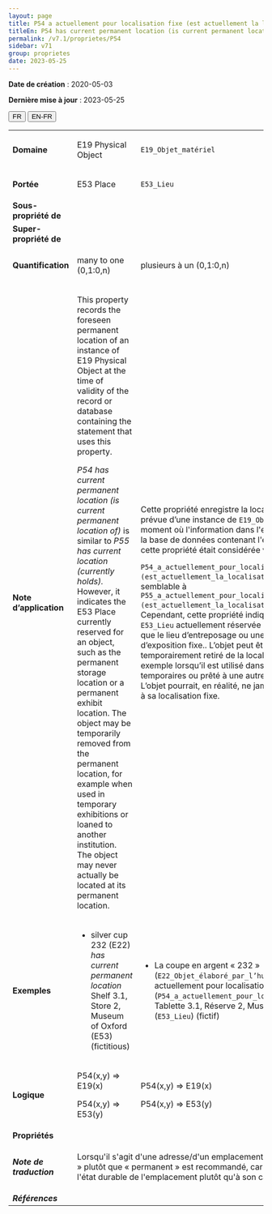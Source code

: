 ```yaml
---
layout: page
title: P54 a actuellement pour localisation fixe (est actuellement la location fixe de)
titleEn: P54 has current permanent location (is current permanent location of) - a actuellement pour localisation fixe (est actuellement la location fixe de)
permalink: /v7.1/proprietes/P54
sidebar: v71
group: proprietes
date: 2023-05-25
---
```


**Date de création** : 2020-05-03

**Dernière mise à jour** : 2023-05-25

<div class="lang-buttons">
 <button id="fr" class="activate">FR</button>
 <button id="en-fr">EN-FR</button>
</div>

<table>
<tbody>
<tr>
<td><strong>Domaine</strong></td>
<td class="en">
<p>E19 Physical Object</p>
</td>
<td>
<p><code class="language-plaintext highlighter-rouge">E19_Objet_matériel</code></p>
</td>
</tr>
<tr>
<td><strong>Portée</strong></td>
<td class="en">
<p>E53 Place</p>
</td>
<td>
<p><code class="language-plaintext highlighter-rouge">E53_Lieu</code></p>
</td>
</tr>
<tr>
<td><strong>Sous-propriété de</strong></td>
<td class="en">
</td>
<td>
</td>
</tr>
<tr>
<td><strong>Super-propriété de</strong></td>
<td class="en">
</td>
<td>
</td>
</tr>
<tr>
<td><strong>Quantification</strong></td>
<td class="en">
<p>many to one (0,1:0,n)</p>
</td>
<td>
<p>plusieurs à un (0,1:0,n)</p>
</td>
</tr>
<tr>
<td><strong>Note d’application</strong></td>
<td class="en">
<p>This property records the foreseen permanent location of an instance of E19 Physical Object at the time of validity of the record or database containing the statement that uses this property.</p>
<p><em>P54 has current permanent location (is current permanent location of)</em> is similar to <em>P55 has current location (currently holds).</em> However, it indicates the E53 Place currently reserved for an object, such as the permanent storage location or a permanent exhibit location. The object may be temporarily removed from the permanent location, for example when used in temporary exhibitions or loaned to another institution. The object may never actually be located at its permanent location.</p>
</td>
<td>
<p>Cette propriété enregistre la localisation fixe prévue d’une instance de <code class="language-plaintext highlighter-rouge">E19_Objet_matériel</code> au moment où l'information dans l'enregistrement ou la base de données contenant l'énoncé décrit par cette propriété était considérée valide.</p>
<p><code class="language-plaintext highlighter-rouge">P54_a_actuellement_pour_localisation_fixe (est_actuellement_la_localisation_fixe_de)</code> est semblable à <code class="language-plaintext highlighter-rouge">P55_a_actuellement_pour_localisation (est_actuellement_la_localisation_de)</code>. Cependant, cette propriété indique l’instance de <code class="language-plaintext highlighter-rouge">E53_Lieu</code> actuellement réservée à un objet, tel que le lieu d’entreposage ou une localisation d’exposition fixe.. L’objet peut être temporairement retiré de la localisation fixe, par exemple lorsqu’il est utilisé dans des expositions temporaires ou prêté à une autre institution. L’objet pourrait, en réalité, ne jamais être localisé à sa localisation fixe.</p>
</td>
</tr>
<tr>
<td><strong>Exemples</strong></td>
<td class="en">
<ul>
<li><p>silver cup 232 (E22) <em>has current permanent location</em> Shelf 3.1, Store 2, Museum of Oxford (E53) (fictitious)</p>
</li>
</ul>
</td>
<td>
<ul>
<li><p>La coupe en argent « 232 » (<code class="language-plaintext highlighter-rouge">E22_Objet_élaboré_par_l’humain</code>) a actuellement pour localisation fixe (<code class="language-plaintext highlighter-rouge">P54_a_actuellement_pour_localisation_fixe</code>) Tablette  3.1, Réserve 2, Musée d’Oxford (<code class="language-plaintext highlighter-rouge">E53_Lieu</code>) (fictif)</p>
</li>
</ul>
</td>
</tr>
<tr>
<td><strong>Logique</strong></td>
<td class="en">
<p>P54(x,y) ⇒ E19(x)</p>
<p>P54(x,y) ⇒ E53(y)</p>
</td>
<td>
<p>P54(x,y) ⇒ E19(x)</p>
<p>P54(x,y) ⇒ E53(y)</p>
</td>
</tr>
<tr>
<td><strong>Propriétés</strong></td>
<td class="en">
</td>
<td>
</td>
</tr>
<tr>
<td><strong><em>Note de traduction</em></strong></td>
<td colspan="2">
<p>Lorsqu'il s'agit d'une adresse/d'un emplacement, l'usage de « fixe » plutôt que « permanent » est recommandé, car il fait référence à l'état durable de l'emplacement plutôt qu'à son caractère durable.</p>
</td>
</tr>
<tr>
<td><strong><em>Références</em></strong></td>
<td colspan="2">
</td>
</tr>
</tbody>
</table>
